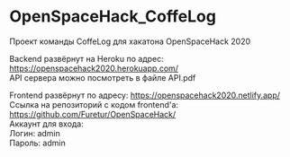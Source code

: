 # OpenSpaceHack_CoffeLog
Проект команды CoffeLog для хакатона OpenSpaceHack 2020

Backend развёрнут на Heroku по адрес: https://openspacehack2020.herokuapp.com/ <br> API сервера можно посмотреть в файле API.pdf

Frontend развёрнут по адресу: https://openspacehack2020.netlify.app/ <br> Ссылка на репозиторий с кодом frontend'а: https://github.com/Furetur/OpenSpaceHack/
<br> Аккаунт для входа: <br> Логин: admin <br> Пароль: admin
